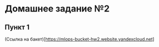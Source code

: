 # Домашнее задание №2

## Пункт 1

(Ссылка на бакет)[https://mlops-bucket-hw2.website.yandexcloud.net]

